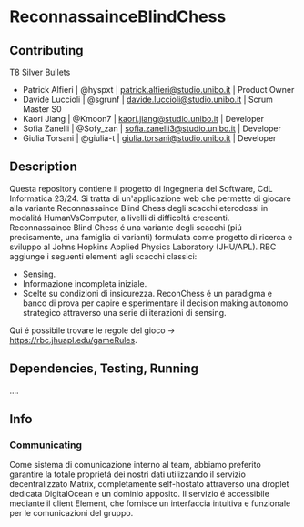 # ReconnassainceBlindChess

## Contributing

T8 Silver Bullets
- Patrick Alfieri | @hyspxt | patrick.alfieri@studio.unibo.it | Product Owner
- Davide Luccioli | @sgrunf | davide.luccioli@studio.unibo.it | Scrum Master S0
- Kaori Jiang | @Kmoon7 | kaori.jiang@studio.unibo.it | Developer
- Sofia Zanelli | @Sofy_zan | sofia.zanelli3@studio.unibo.it | Developer
- Giulia Torsani | @giulia-t | giulia.torsani@studio.unibo.it | Developer

## Description
Questa repository contiene il progetto di Ingegneria del Software, CdL Informatica 23/24. 
Si tratta di un'applicazione web che permette di giocare alla variante Reconnassaince Blind Chess degli scacchi eterodossi in modalitá HumanVsComputer, a livelli di difficoltá crescenti.  
Reconnassaince Blind Chess é una variante degli scacchi (piú precisamente, una famiglia di varianti) formulata come progetto di ricerca e sviluppo al Johns Hopkins Applied Physics Laboratory (JHU/APL). RBC aggiunge i seguenti elementi agli scacchi classici:
- Sensing.
- Informazione incompleta iniziale.
- Scelte su condizioni di insicurezza.
ReconChess é un paradigma e banco di prova per capire e sperimentare il decision making autonomo strategico attraverso una serie di iterazioni di sensing.


Qui é possibile trovare le regole del gioco -> https://rbc.jhuapl.edu/gameRules.

## Dependencies, Testing, Running
....

## Info
### Communicating
Come sistema di comunicazione interno al team, abbiamo preferito garantire la totale proprietá dei nostri dati utilizzando il servizio decentralizzato Matrix, completamente self-hostato attraverso una droplet dedicata DigitalOcean e un dominio apposito. Il servizio é accessibile mediante il client Element, che fornisce un interfaccia intuitiva e funzionale per le comunicazioni del gruppo.






